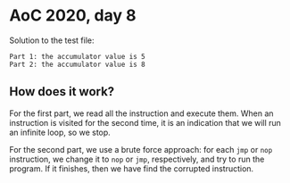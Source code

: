 # AoC 2020, day 8

Solution to the test file:

```
Part 1: the accumulator value is 5
Part 2: the accumulator value is 8
```

## How does it work?

For the first part, we read all the instruction and execute them. When an instruction is visited for the second time, it is an indication that we will run an infinite loop, so we stop.

For the second part, we use a brute force approach: for each `jmp` or `nop` instruction, we change it to `nop` or `jmp`, respectively, and try to run the program. If it finishes, then we have find the corrupted instruction.